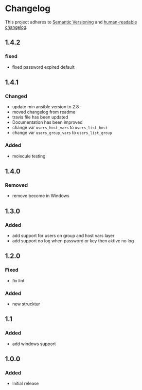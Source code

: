 # Changelog

This project adheres to [Semantic Versioning](https://semver.org/spec/v2.0.0.html)
and [human-readable changelog](https://keepachangelog.com/en/1.0.0/).

## 1.4.2

### fixed

- fixed password expired default

## 1.4.1

### Changed

- update min ansible version to 2.8
- moved changelog from readme
- travis file has been updated
- Documentation has been improved
- change var `users_host_vars` to `users_list_host`
- change var `users_group_vars` to `users_list_group`

### Added

- molecule testing

## 1.4.0

### Removed

- remove become in Windows

## 1.3.0

### Added

- add support for users on group and host vars layer
- add support no log when password or key then aktive no log

## 1.2.0

### Fixed

- fix lint

### Added

- new strucktur

## 1.1

### Added

- add windows support

## 1.0.0

### Added

- Initial release
